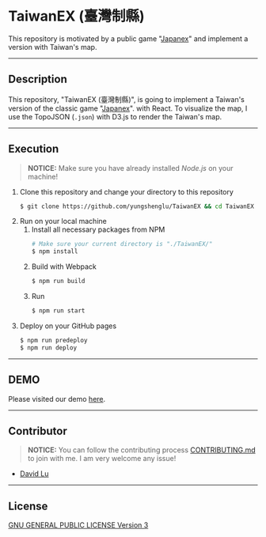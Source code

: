 # TaiwanEX (臺灣制縣)

This repository is motivated by a public game "[Japanex](https://zhung.com.tw/japanex/)" and implement a version with Taiwan's map.

---
## Description

This repository, "TaiwanEX (臺灣制縣)", is going to implement a Taiwan's version of the classic game "[Japanex](https://zhung.com.tw/japanex/)". with React. To visualize the map, I use the TopoJSON (`.json`) with D3.js to render the Taiwan's map.

---
## Execution

> **NOTICE:** Make sure you have already installed *Node.js* on your machine!

1. Clone this repository and change your directory to this repository
    ```bash
    $ git clone https://github.com/yungshenglu/TaiwanEX && cd TaiwanEX
    ```
2. Run on your local machine
    1. Install all necessary packages from NPM
        ```bash
        # Make sure your current directory is "./TaiwanEX/"
        $ npm install
        ```
    2. Build with Webpack
        ```bash
        $ npm run build
        ```
    3. Run
        ```bash
        $ npm run start
        ```
3. Deploy on your GitHub pages
    ```bash
    $ npm run predeploy
    $ npm run deploy
    ```

---
## DEMO

Please visited our demo [here](https://yungshenglu.github.io/TaiwanEX/#/).

---
## Contributor

> **NOTICE:** You can follow the contributing process [CONTRIBUTING.md](CONTRIBUTING.md) to join with me. I am very welcome any issue!

* [David Lu](https://github.com/yungshenglu)

---
## License

[GNU GENERAL PUBLIC LICENSE Version 3](LICENSE)